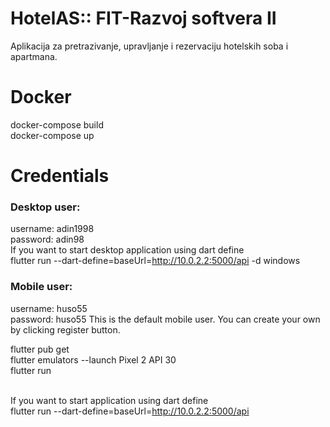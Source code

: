 # HotelAS:: FIT-Razvoj softvera II
Aplikacija za pretrazivanje, upravljanje i rezervaciju hotelskih soba i apartmana.  

# Docker

   docker-compose build <br>
   docker-compose up

# Credentials

### Desktop user:
  username: adin1998                                                                                                                                              
  password: adin98
<br>
  If you want to start desktop application using dart define <br>
 flutter run --dart-define=baseUrl=http://10.0.2.2:5000/api -d windows<br>

  
### Mobile user:
  username: huso55                                                                                                                                                     
  password: huso55
  This is the default mobile user. You can create your own by clicking register button.
   
  
  flutter pub get                                                                                                                                                       
  flutter emulators --launch Pixel 2 API 30                                                                                                                         
  flutter run <br> 
  <br>
  
  If you want to start application using dart define <br>
 flutter run --dart-define=baseUrl=http://10.0.2.2:5000/api <br>



